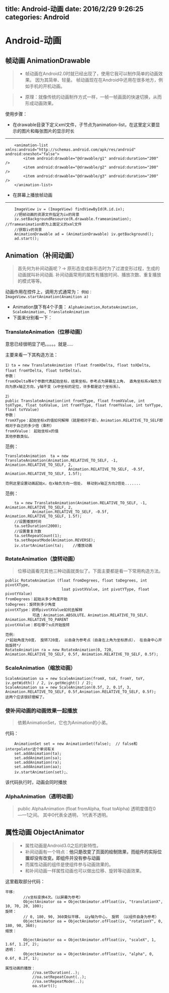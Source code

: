 title: Android-动画
date: 2016/2/29 9:26:25         
categories: Android
---

# Android-动画 #


## 帧动画 AnimationDrawable ##
> - 帧动画在Android2.0时就已经出现了，使用它我可以制作简单的动画效果。
> 因为其简单、轻量。 帧动画现在在Android中还用在很多地方，例如手机的开机动画。

>- 原理：就像传统的动画制作方式一样，一帧一帧画面的快速切换，从而形成动画效果。


使用步骤：

- 在drawable目录下定义xml文件，子节点为animation-list，在这里定义要显示的图片和每张图片的显示时长

----------

		<animation-list xmlns:android="http://schemas.android.com/apk/res/android" android:oneshot="false">
		    <item android:drawable="@drawable/g1" android:duration="200" />
		    <item android:drawable="@drawable/g2" android:duration="200" />
		    <item android:drawable="@drawable/g3" android:duration="200" />
		</animation-list>

- 在屏幕上播放帧动画

----------

		ImageView iv = (ImageView) findViewById(R.id.iv);
		//把帧动画的资源文件指定为iv的背景
		iv.setBackgroundResource(R.drawable.frameanimation);  //frameanimation即为上面定义的xml文件
		//获取iv的背景
		AnimationDrawable ad = (AnimationDrawable) iv.getBackground();
		ad.start();


## Animation（补间动画） ##

> 首先何为补间动画呢？-> 原形态变成新形态时为了过渡变形过程，生成的动画就叫补间动画.
补间动画常用的属性有播放时间、播放次数、重复播放的模式等等。

动画作用在控件上，调用方式通常为： `例如：ImageView.startAnimation(Anamition a)`

- Animation旗下有4个子类：
	`AlphaAnimation,RotateAnimation, ScaleAnimation, TranslateAnimation` 
- 下面来分别看一下：

### TranslateAnimation（位移动画） ###
意思已经很明显了吧。。。。。就是.....

主要来看一下其构造方法：

	1）ta = new TranslateAnimation (float fromXDelta, float toXDelta, float fromYDelta, float toYDelta)。
	参数：
	fromXDelta等4个参数代表起始坐标，结束坐标。参考点为屏幕左上角， 直角坐标系x轴负方向为原x轴正方向，y轴不变（x中坐标的定位，许多都是这个坐标系）。

	2）
	public TranslateAnimation(int fromXType, float fromXValue, int toXType, float toXValue, int fromYType, float fromYValue, int toYType, float toYValue)
	参数：
	fromXType：起始坐标x的值如何解释（就是相对于谁）。Animation.RELATIVE_TO_SELF即相对于自己的多少倍（乘积）
	fromXValue： 起始坐标x的值
	其他参数类似。

范例：

	TranslateAnimation	ta = new TranslateAnimation(Animation.RELATIVE_TO_SELF, -1, Animation.RELATIVE_TO_SELF, 2, 
								Animation.RELATIVE_TO_SELF, -0.5f, Animation.RELATIVE_TO_SELF, 1.5f);

	范例这里设置动画起始x，在x轴负方向一倍处， 移动到x轴正方向2倍处.......


范例：

		ta = new TranslateAnimation(Animation.RELATIVE_TO_SELF, -1, Animation.RELATIVE_TO_SELF, 2, 
				Animation.RELATIVE_TO_SELF, -0.5f, Animation.RELATIVE_TO_SELF, 1.5f);
		//设置播放时间
		ta.setDuration(2000);
		//设置重复次数
		ta.setRepeatCount(1);
		ta.setRepeatMode(Animation.REVERSE);
		iv.startAnimation(ta);    //播放动画

### RotateAnimation（旋转动画） ###
> 位移动画看完其他三种动画就类似了。下面主要都是看一下常用构造方法。

	public RotateAnimation (float fromDegrees, float toDegrees, int pivotXType, 
	                         loat pivotXValue, int pivotYType, float pivotYValue)  
	fromDegrees：起始从多少角度开始
	toDegrees：旋转到多少角度
	pivotXType：说明pivotXValue如何去解释
				可选：Animation.ABSOLUTE、Animation.RELATIVE_TO_SELF、Animation.RELATIVE_TO_PARENT
	pivotXValue：即在哪个x点开始旋转

	范例:
	/*起始角度为0度， 旋转720度， 以自身为参考点（自身左上角为坐标原点）， 在自身中心开始旋转*/
	RotateAnimation ra = new RotateAnimation(0, 720, Animation.RELATIVE_TO_SELF, 0.5f, Animation.RELATIVE_TO_SELF, 0.5f);

### ScaleAnimation（缩放动画） ###

	ScaleAnimation sa = new ScaleAnimation(fromX, toX, fromY, toY, iv.getWidth() / 2, iv.getHeight() / 2);
	ScaleAnimation sa = new ScaleAnimation(0.5f, 2, 0.1f, 3, Animation.RELATIVE_TO_SELF, 0.5f,Animation.RELATIVE_TO_SELF, 0.5f);
	这两个应该很好理解了。


### 使补间动画的动画效果一起播放 ###
> 依赖AnimationSet，它也为Animation的小弟。

代码：

		AnimationSet set = new AnimationSet(false);  // false和interpolator这个单词有关
		set.addAnimation(ta);
		set.addAnimation(sa);
		set.addAnimation(ra);
		set.addAnimation(aa);
		iv.startAnimation(set);、

该代码执行时，动画会同时播放

### AlphaAnimation（透明动画） ###
> public AlphaAnimation (float fromAlpha, float toAlpha) 
> 透明度值在0——1之间。 其中0代表全透明， 1代表不透明。

## 属性动画 ObjectAnimator ##
>- 属性动画是Android3.0之后的新特性。
>- 补间动画有一个特点：**他只是改变了页面的绘制效果，而组件的实际位置却没有改变。即组件并没有参与动画**
>- 而属性动画的组件是使组件参与动画效果的。
> - 和补间动画一样属性动画也可以做出位移、旋转等动画效果。


这里截取部分代码：

	平移:
			//x坐标变换4次。（以屏幕为参考）
			ObjectAnimator oa = ObjectAnimator.ofFloat(iv, "translationX", 10, 70, 20, 100);  
	旋转：
			// 0, 180, 90, 360类似平移， 以y轴为中心， 旋转 （以组件自身为参考）
			ObjectAnimator oa = ObjectAnimator.ofFloat(iv, "rotationY", 0, 180, 90, 360);
	缩放：
				
			ObjectAnimator oa = ObjectAnimator.ofFloat(iv, "scaleX", 1, 1.6f, 1.2f, 2);
	透明：
			ObjectAnimator oa = ObjectAnimator.ofFloat(iv, "alpha", 0, 0.6f, 0.2f, 1);
	
	属性动画的播放：
				//oa.setDuration(..);
				//oa.setRepeatCount(..);
				//oa.setRepeatMode(..);
				oa.start();
















  

